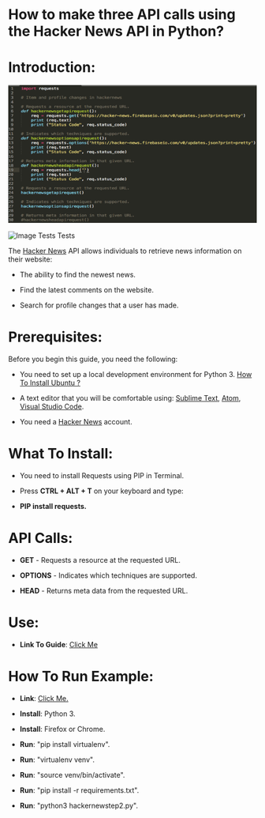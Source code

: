 # How to make three API calls using the Hacker News API in Python?

# Introduction: 

![Image Tests Tests](https://raw.githubusercontent.com/al11588/HowToUseHackernewsAPI/master/image.png)

![Image Tests Tests](https://raw.githubusercontent.com/al11588/SeleniumMoat/master/image.png?token=AFM1uM3hq-hQryhyJb-4o_Gqg4AaIEpdks5b6kPfwA%3D%3D)

The [Hacker News] API allows individuals to retrieve news information on their website: 

*	The ability to find the newest news.

*	Find the latest comments on the website.

*	Search for profile changes that a user has made. 

# Prerequisites: 

Before you begin this guide, you need the following: 

*	You need to set up a local development environment for Python 3. [How To Install Ubuntu ?]

*	A text editor that you will be comfortable using: [Sublime Text], [Atom], [Visual Studio Code]. 

*	You need a [Hacker News] account. 

# What To Install:

*	You need to install Requests using PIP in Terminal. 

*	Press **CTRL + ALT + T** on your keyboard and type:

*	**PIP install requests.**

# API Calls:

*	**GET** - Requests a resource at the requested URL.

*	**OPTIONS** - Indicates which techniques are supported.

*	**HEAD** - Returns meta data from the requested URL.

# Use:

* **Link To Guide**: [Click Me]

 
 
# How To Run Example:

*	**Link**: [Click Me.]

*	**Install**: Python 3.

*	**Install**: Firefox or Chrome.

*	**Run**: "pip install virtualenv".

*	**Run**: "virtualenv venv".

*	**Run**: "source venv/bin/activate".

*	**Run**: "pip install -r requirements.txt".

*	**Run**: "python3 hackernewstep2.py".

[Hacker News]:https://news.ycombinator.com/
[How To Install Ubuntu ?]:https://help.ubuntu.com/community/Installation
[Sublime Text]:https://www.sublimetext.com/
[Atom]:https://atom.io/
[Visual Studio Code]:https://code.visualstudio.com/
[Click Me]:https://github.com/al11588/HowToUseHackernewsAPI/blob/master/Alvin%20Lawson%20-Technical%20Writing%20Sample%205.docx

[Click Me.]:https://github.com/al11588/HowToUseHackernewsAPI